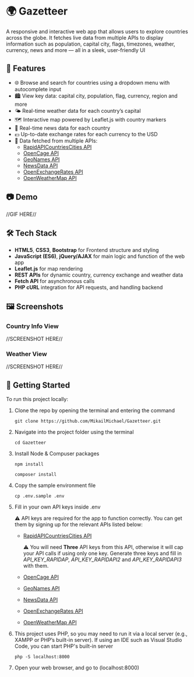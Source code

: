 # 🌍 Gazetteer

A responsive and interactive web app that allows users to explore countries across the globe. It fetches live data from multiple APIs to display information such as population, capital city, flags, timezones, weather, currency, news and more — all in a sleek, user-friendly UI

## 🔎 Features

- 🌐 Browse and search for countries using a dropdown menu with autocomplete input
- 🏙️ View key data: capital city, population, flag, currency, region and more
- 🌤️ Real-time weather data for each country’s capital
- 🗺️ Interactive map powered by Leaflet.js with country markers
- 📰 Real-time news data for each country
- 💵 Up-to-date exchange rates for each currency to the USD
- 📡 Data fetched from multiple APIs:
  - [RapidAPICountriesCities API](https://rapidapi.com/natkapral/api/countries-cities/details)
  - [OpenCage API](https://opencagedata.com/api)
  - [GeoNames API](https://www.geonames.org/)
  - [NewsData API](https://newsdata.io/)
  - [OpenExchangeRates API](https://openexchangerates.org/)
  - [OpenWeatherMap API](https://openweathermap.org/)
 
## 📷 Demo

//GIF HERE//

## 🛠️ Tech Stack

- **HTML5**, **CSS3**, **Bootstrap** for Frontend structure and styling
- **JavaScript (ES6)**, **jQuery/AJAX** for main logic and function of the web app
- **Leaflet.js** for map rendering
- **REST APIs** for dynamic country, currency exchange and weather data
- **Fetch API** for asynchronous calls
- **PHP cURL** integration for API requests, and handling backend

## 🖼️ Screenshots

### Country Info View
//SCREENSHOT HERE//

### Weather View
//SCREENSHOT HERE//

## 🚀 Getting Started

To run this project locally:

1. Clone the repo by opening the terminal and entering the command

   `git clone https://github.com/MikailMichael/Gazetteer.git`

2. Navigate into the project folder using the terminal

   `cd Gazetteer`

3. Install Node & Compuser packages

    `npm install`

    `composer install`

4. Copy the sample environment file

    `cp .env.sample .env`

5. Fill in your own API keys inside .env

    ⚠️ API keys are required for the app to function correctly. You can get them by signing up for the relevant APIs listed below:
      - [RapidAPICountriesCities API](https://rapidapi.com/natkapral/api/countries-cities/details)
            
         ⚠️ You will need **Three** API keys from this API, otherwise it will cap your API calls if using only one key. Generate three keys and fill in *API_KEY_RAPIDAP*, *API_KEY_RAPIDAPI2* and *API_KEY_RAPIDAPI3* with them.
      - [OpenCage API](https://opencagedata.com/api)
      - [GeoNames API](https://www.geonames.org/)
      - [NewsData API](https://newsdata.io/)
      - [OpenExchangeRates API](https://openexchangerates.org/)
      - [OpenWeatherMap API](https://openweathermap.org/)

6. This project uses PHP, so you may need to run it via a local server (e.g., XAMPP or PHP’s built-in server). If using an IDE such as Visual Studio Code, you can start PHP's built-in server

    `php -S localhost:8000`

7. Open your web browser, and go to (localhost:8000)
